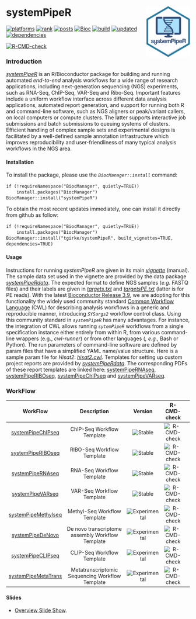 # systemPipeR <img src="https://raw.githubusercontent.com/systemPipeR/systemPipeR.github.io/main/static/images/systemPipeR.png" align="right" height="139" />

[![platforms](http://www.bioconductor.org/shields/availability/3.10/systemPipeR.svg)](http://www.bioconductor.org/packages/devel/bioc/html/systemPipeR.html#archives)
[![rank](http://www.bioconductor.org/shields/downloads/devel/systemPipeR.svg)](http://bioconductor.org/packages/stats/bioc/systemPipeR/)
[![posts](http://www.bioconductor.org/shields/posts/systemPipeR.svg)](https://support.bioconductor.org/t/systempiper/)
[![Bioc](http://www.bioconductor.org/shields/years-in-bioc/systemPipeR.svg)](http://www.bioconductor.org/packages/devel/bioc/html/systemPipeR.html#since)
[![build](http://www.bioconductor.org/shields/build/devel/bioc/systemPipeR.svg)](http://bioconductor.org/checkResults/devel/bioc-LATEST/systemPipeR/)
[![updated](http://www.bioconductor.org/shields/lastcommit/devel/bioc/systemPipeR.svg)](http://bioconductor.org/checkResults/devel/bioc-LATEST/systemPipeR/)
[![dependencies](http://www.bioconductor.org/shields/dependencies/devel/systemPipeR.svg)](http://www.bioconductor.org/packages/devel/bioc/html/systemPipeR.html#since)

<!-- -->
[![R-CMD-check](https://github.com/tgirke/systemPipeR/actions/workflows/actions.yml/badge.svg)](https://github.com/tgirke/systemPipeR/actions/workflows/actions.yml)

### Introduction

[_systemPipeR_](http://www.bioconductor.org/packages/devel/bioc/html/systemPipeR.html)
is an R/Bioconductor package for building and running automated *end-to-end*
analysis workflows for a wide range of research applications, including next-generation 
sequencing (NGS) experiments, such as RNA-Seq, ChIP-Seq, VAR-Seq and Ribo-Seq.
Important features include a uniform workflow interface across different data analysis 
applications, automated report generation, and support for running both R and command-line software,
such as NGS aligners or peak/variant callers, on local computers or compute
clusters. The latter supports interactive job submissions and batch submissions
to queuing systems of clusters. Efficient handling of complex sample sets and
experimental designs is facilitated by a well-defined sample annotation
infrastructure which improves reproducibility and user-friendliness of many
typical analysis workflows in the NGS area.

#### Installation 
To install the package, please use the _`BiocManager::install`_ command:
```
if (!requireNamespace("BiocManager", quietly=TRUE))
    install.packages("BiocManager")
BiocManager::install("systemPipeR")
```

To obtain the most recent updates immediately, one can install it directly from
github as follow:
```
if (!requireNamespace("BiocManager", quietly=TRUE))
    install.packages("BiocManager")
BiocManager::install("tgirke/systemPipeR", build_vignettes=TRUE, dependencies=TRUE)
```

#### Usage

Instructions for running _systemPipeR_ are given in its main
[_vignette_](http://www.bioconductor.org/packages/devel/bioc/vignettes/systemPipeR/inst/doc/systemPipeR.html) (manual).
The sample data set used in the vignette are provided by the data package [_systemPipeRdata_](http://www.bioconductor.org/packages/devel/data/experiment/html/systemPipeRdata.html).
The expected format to define NGS samples (_e.g._ FASTQ files) and their
labels are given in
[_targets.txt_](https://github.com/tgirke/systemPipeR/blob/master/inst/extdata/targets.txt)
and
[_targetsPE.txt_](https://github.com/tgirke/systemPipeR/blob/master/inst/extdata/targetsPE.txt)
(latter is for PE reads).
With the latest [Bioconductor Release 3.9](http://www.bioconductor.org/packages/release/bioc/html/systemPipeR.html), 
we are adopting for this functionality the widely used community standard 
[Common Workflow Language](https://www.commonwl.org/) (CWL) for describing 
analysis workflows in a generic and reproducible manner, introducing _`SYSargs2`_
workflow control class. Using this community standard in _`systemPipeR`_
has many advantages. For instance, the integration of CWL allows running _`sytemPipeR`_
workflows from a single specification instance either entirely from within R, from various command-line
wrappers (e.g., *cwl-runner*) or from other languages (*, e.g.,* Bash or Python).
The run parameters of command-line software are defined by param files that
have a simplified YAML name/value structure. Here is a sample param file
for _Hisat2_:
[_hisat2.cwl_](https://github.com/tgirke/systemPipeR/blob/master/inst/extdata/cwl/hisat2/hisat2-pe/hisat2-mapping-pe.cwl).
Templates for setting up custom project reports are provided by [_systemPipeRdata_](https://github.com/tgirke/systemPipeRdata).
The corresponding PDFs of these report templates are linked here:
[systemPipeRNAseq](http://www.bioconductor.org/packages/devel/data/experiment/vignettes/systemPipeRdata/inst/doc/systemPipeRNAseq.html),
[systemPipeRIBOseq](http://www.bioconductor.org/packages/devel/data/experiment/vignettes/systemPipeRdata/inst/doc/systemPipeRIBOseq.html),
[systemPipeChIPseq](http://www.bioconductor.org/packages/devel/data/experiment/vignettes/systemPipeRdata/inst/doc/systemPipeChIPseq.html)
and
[systemPipeVARseq](http://www.bioconductor.org/packages/devel/data/experiment/vignettes/systemPipeRdata/inst/doc/systemPipeVARseq.html).

### WorkFlow

|                                               WorkFlow                                               |                    Description                   |                                     Version                                     |                                             R-CMD-check                                            |   |
|:----------------------------------------------------------------------------------------------------:|:------------------------------------------------:|:-------------------------------------------------------------------------------:|:--------------------------------------------------------------------------------------------------:|:-:|
| [systemPipeChIPseq](https://systempiper.github.io/systemPipeChIPseq/articles/systemPipeChIPseq.html) |            ChIP-Seq Workflow Template            |        ![Stable](https://img.shields.io/badge/lifecycle-stable-green.svg)       |  ![R-CMD-check](https://github.com/systemPipeR/systemPipeChIPseq/workflows/R-CMD-check/badge.svg)  |   |
| [systemPipeRIBOseq](https://systempiper.github.io/systemPipeRIBOseq/articles/systemPipeRIBOseq.html) |            RIBO-Seq Workflow Template            |        ![Stable](https://img.shields.io/badge/lifecycle-stable-green.svg)       |  ![R-CMD-check](https://github.com/systemPipeR/systemPipeRIBOseq/workflows/R-CMD-check/badge.svg)  |   |
|   [systemPipeRNAseq](https://systempiper.github.io/systemPipeRNAseq/articles/systemPipeRNAseq.html)  |             RNA-Seq Workflow Template            |        ![Stable](https://img.shields.io/badge/lifecycle-stable-green.svg)       |   ![R-CMD-check](https://github.com/systemPipeR/systemPipeRNAseq/workflows/R-CMD-check/badge.svg)  |   |
|   [systemPipeVARseq](https://systempiper.github.io/systemPipeVARseq/articles/systemPipeVARseq.html)  |             VAR-Seq Workflow Template            |        ![Stable](https://img.shields.io/badge/lifecycle-stable-green.svg)       |   ![R-CMD-check](https://github.com/systemPipeR/systemPipeVARseq/workflows/R-CMD-check/badge.svg)  |   |
|               [systemPipeMethylseq](https://github.com/systemPipeR/systemPipeMethylseq)              |           Methyl-Seq Workflow Template           | ![Experimental](https://img.shields.io/badge/lifecycle-experimental-orange.svg) | ![R-CMD-check](https://github.com/systemPipeR/systemPipeMethylseq/workflows/R-CMD-check/badge.svg) |   |
|                  [systemPipeDeNovo](https://github.com/systemPipeR/systemPipeDeNovo)                 | De novo transcriptome assembly Workflow Template | ![Experimental](https://img.shields.io/badge/lifecycle-experimental-orange.svg) |   ![R-CMD-check](https://github.com/systemPipeR/systemPipeDeNovo/workflows/R-CMD-check/badge.svg)  |   |
|                 [systemPipeCLIPseq](https://github.com/systemPipeR/systemPipeCLIPseq)                |            CLIP-Seq Workflow Template            | ![Experimental](https://img.shields.io/badge/lifecycle-experimental-orange.svg) |  ![R-CMD-check](https://github.com/systemPipeR/systemPipeCLIPseq/workflows/R-CMD-check/badge.svg)  |   |
|               [systemPipeMetaTrans](https://github.com/systemPipeR/systemPipeMetaTrans)              |  Metatranscriptomic Sequencing Workflow Template | ![Experimental](https://img.shields.io/badge/lifecycle-experimental-orange.svg) | ![R-CMD-check](https://github.com/systemPipeR/systemPipeMetaTrans/workflows/R-CMD-check/badge.svg) |   |

#### Slides

+ [Overview Slide Show](http://girke.bioinformatics.ucr.edu/systemPipeR/pages/mydoc/systemPipeRslides.html).
